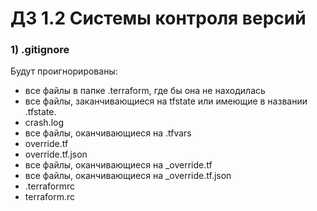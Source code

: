 # ДЗ 1.2 Системы контроля версий
### 1) .gitignore
Будут проигнорированы:
* все файлы в папке .terraform, где бы она не находилась
* все файлы, заканчивающиеся на tfstate или имеющие в названии .tfstate.
* crash.log
* все файлы, оканчивающиеся на .tfvars
* override.tf
* override.tf.json
* все файлы, оканчивающиеся на _override.tf
* все файлы, оканчивающиеся на _override.tf.json
* .terraformrc
* terraform.rc

